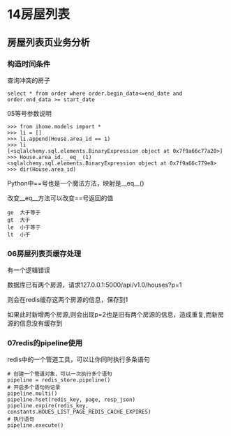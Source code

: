 # 14房屋列表

## 房屋列表页业务分析





### 构造时间条件

查询冲突的房子

```
select * from order where order.begin_data<=end_date and order.end_data >= start_date
```





05等号参数说明

```
>>> from ihome.models import *
>>> li = []
>>> li.append(House.area_id == 1)
>>> li
[<sqlalchemy.sql.elements.BinaryExpression object at 0x7f9a66c77a20>]
>>> House.area_id.__eq__(1)
<sqlalchemy.sql.elements.BinaryExpression object at 0x7f9a66c779e8>
>>> dir(House.area_id)
```

Python中==号也是一个魔法方法，映射是\_\_eq\_\_()

改变\_\_eq_\_方法可以改变==号返回的值

```
ge	大于等于
gt	大于
le	小于等于
lt	小于
```



### 06房屋列表页缓存处理



有一个逻辑错误

数据库已有两个房源，请求127.0.0.1:5000/api/v1.0/houses?p=1

则会在redis缓存这两个房源的信息，保存到1

如果此时新增两个房源,则会出现p=2也是旧有两个房源的信息，造成重复,而新房源的信息没有缓存到





### 07redis的pipeline使用

redis中的一个管道工具，可以让你同时执行多条语句

```
# 创建一个管道对象，可以一次执行多个语句
pipeline = redis_store.pipeline()
# 开启多个语句的记录
pipeline.multi()
pipeline.hset(redis_key, page, resp_json)
pipeline.expire(redis_key, constants.HOUES_LIST_PAGE_REDIS_CACHE_EXPIRES)
# 执行语句
pipeline.execute()
```

